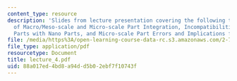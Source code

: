 ```yaml
---
content_type: resource
description: 'Slides from lecture presentation covering the following topics: Principles
  of Macro/Meso-scale and Micro-scale Part Integration, Incompatibilities of Micro
  Parts with Nano Parts, and Micro-scale Part Errors and Implications for Integration'
file: /media/https%3A/open-learning-course-data-rc.s3.amazonaws.com/2-76-multi-scale-system-design-fall-2004/88a017ed4bd8a94dd5b02ebf7f10743f_lecture_4.pdf
file_type: application/pdf
resourcetype: Document
title: lecture_4.pdf
uid: 88a017ed-4bd8-a94d-d5b0-2ebf7f10743f
---
```

